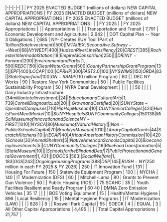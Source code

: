 |-|-|-|-|
| | FY 2025 ENACTED BUDGET (millions of dollars)  NEW CAPITAL APPROPRIATIONS | FY 2025 ENACTED BUDGET (millions of dollars)  NEW CAPITAL APPROPRIATIONS | FY 2025 ENACTED BUDGET (millions of dollars)  NEW CAPITAL APPROPRIATIONS |
| | FY 2025 | | FY 2025 Appropriations |
| | Appropriations | | |
| Transportation and Transit | 7,791 | Economic Development and Agriculture | 2,642 |
| DOT Capital Plan -- Year 3 Obligations | 7,685 | NY- Creates EUV Tool (Part of $1 billion State Investment) | 500 |
| MTA (IBX, Second Ave. Subway -- West) | 68 | NYW EDF | 400 |
| Hudson River Line Resiliency | 20 | CREST | 385 |
| Rochester Intermodal Station | 18 | Empire AI Consortium | 250 |
| | | DRI/NY-Forward | 200 |
| Environment and Parks | 1,590 | REDC | 150 |
| Clean Water Grants | 500 | County Partnership Grant Program | 135 |
| EPF | 400 | LOCAP | 100 |
| OPRHP | 300 | FAST 2.0 | 100 |
| NY SWIMS | 150 | ORDA | 83 |
| State Superfund | 100 | ON-RAMP ($110 million Program) | 80 |
| DEC NY Works | 90 | Restore New York Communities | 50 |
| Public Facilities Sustainability Program | 50 | NYPA Canal Development | |
| | | | 50 |
| | | Dairy Industry Infrastructure ($34 million total investment) | 24 |
| Education and Cultural Arts | 1,739 | Cornell Diagnostic Lab | 20 |
| | | Grown and Certified | 20 |
| SUNY State-Operated Campuses | 710 | Hip Hop Museum | 10 |
| CUNY Senior Colleges | 424 | Hunts Point Meat Market | 10 |
| SUNY Hospitals SUNY Community Colleges | 150 138 | MiSci Museum of Innovation and Science NY-FIRST | 10 10 |
| NYSCA | 80 | Museum of Natural History | |
| Non-Public Schools Capital | 70 | Brooklyn Museum | 10 10 |
| Library Capital Grants | 44 | Scratch Kitchens | 10 |
| HECAP | 40 | African American History Commission | 10 |
| 4201 Schools | 30 | Animal Shelters | 5 |
| Native American Schools Capital | 20 | Bioeconomy Investments | 5 |
| CUNY Community Colleges | 16 | Blue Food Transformation | 5 |
| State Museum | 10 | | |
| Schools for the Blind and Deaf | 7 | Public Protection and General Government | 1,421 |
| | DOCCS | | 563 |
| Social Welfare | 1,183 | OGS | 243 |
| Ongoing Housing Programs | 388 | DSP | 145 |
| RUSH-NY ($250 million in each FY 2025 & FY 2026) | 250 | IT Innovation Fund | 131 |
| Housing For Future | 150 | Statewide Equipment Program | 100 |
| NYCHA | 140 | IT Modernization (DFS) | 60 |
| Mitchell-Lama | 80 | Grants to Prevent Gun Violence | 50 |
| Public Housing (ROS) | | 75 SCAHC | 35 |
| Youth Facilities  Resilient and Ready Program | 60 40 | DMNA Zero Emission Vehicles | 35 17 |
| | | BOE Voting Equipment | 15 |
| Health/Mental Hygiene | 896 | Local Resiliency | 15 |
| Mental Hygiene Programs | | IT Modernization (LAW) | |
| | 828 | | 8 |
| Roswell Park Capital | 55 | SOECK | 4 |
| EQUAL | 3 | All Other Capital Appropriations | 4,495 |
| | | Total Capital Appropriations | 21,757 |